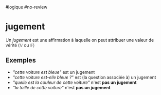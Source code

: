 #logique #no-review 
# jugement
Un _jugement_ est une affirmation à laquelle on peut attribuer une valeur de vérité ($\mathbb{V}$ ou $\mathbb{F}$)

## Exemples
- *"cette voiture est bleue"* est un jugement
- *"cette voiture est-elle bleue ?"* est (la question associée à) un jugement
- *"quelle est la couleur de cette voiture"* n'est **pas un jugement**
- *"la taille de cette voiture"* n'est **pas un jugement**

